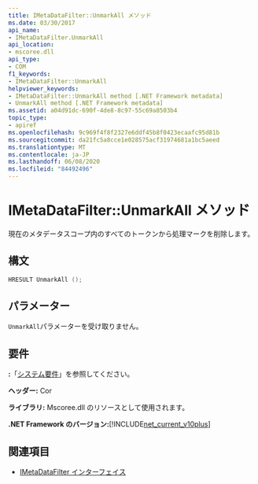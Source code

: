 ```yaml
---
title: IMetaDataFilter::UnmarkAll メソッド
ms.date: 03/30/2017
api_name:
- IMetaDataFilter.UnmarkAll
api_location:
- mscoree.dll
api_type:
- COM
f1_keywords:
- IMetaDataFilter::UnmarkAll
helpviewer_keywords:
- IMetaDataFilter::UnmarkAll method [.NET Framework metadata]
- UnmarkAll method [.NET Framework metadata]
ms.assetid: a04d91dc-690f-4de8-8c97-55c69a8503b4
topic_type:
- apiref
ms.openlocfilehash: 9c969f4f8f2327e6ddf45b8f0423ecaafc95d81b
ms.sourcegitcommit: da21fc5a8cce1e028575acf31974681a1bc5aeed
ms.translationtype: MT
ms.contentlocale: ja-JP
ms.lasthandoff: 06/08/2020
ms.locfileid: "84492496"
---
```

# <a name="imetadatafilterunmarkall-method"></a>IMetaDataFilter::UnmarkAll メソッド
現在のメタデータスコープ内のすべてのトークンから処理マークを削除します。  
  
## <a name="syntax"></a>構文  
  
```cpp  
HRESULT UnmarkAll ();  
```  
  
## <a name="parameters"></a>パラメーター  
 `UnmarkAll`パラメーターを受け取りません。  
  
## <a name="requirements"></a>要件  
 **:**「[システム要件](../../get-started/system-requirements.md)」を参照してください。  
  
 **ヘッダー:** Cor  
  
 **ライブラリ:** Mscoree.dll のリソースとして使用されます。  
  
 **.NET Framework のバージョン:**[!INCLUDE[net_current_v10plus](../../../../includes/net-current-v10plus-md.md)]  
  
## <a name="see-also"></a>関連項目

- [IMetaDataFilter インターフェイス](imetadatafilter-interface.md)
